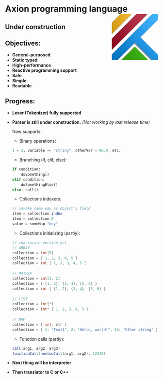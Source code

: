 # Axion programming language <img align="right" src="https://github.com/F1uctus/Axion/blob/master/Other/Axion_logo.png" width="152" height="152" />

## **Under construction**

## Objectives:
- **General-purposed**
- **Static typed**
- **High-performance**
- **Reactive programming support**
- **Safe**
- **Simple**
- **Readable**

## Progress:
- **Lexer (Tokenizer) fully supported**
- **Parser is still under construction.**
	_(Not working by last release time)_
	
	Now supports:
	- Binary operations:
	```python
	1 + 2, variable += "string", otherVar = 90.0, etc.
	```
	- Branching (if, elif, else):
	```python 
	if condition: 
		doSomething()
	elif condition: 
		doSomethingElse()
	else: call()
	```
	- Collections indexers:
	```csharp
	// invoke same way as object's field
	item = collection.index
	item = collection.0
	value = someMap."key"
	```
	- Collections initializing (partly):
	```csharp
	// inaccurate version yet
	// ARRAY
	collection = int[5]
	collection = { 1, 2, 3, 4, 5 }
	collection = int { 1, 2, 3, 4, 5 }
	
	// MATRIX
	collection = int[3, 2]
	collection = { {1, 2}, {3, 4}, {5, 6} }
	collection = int { {1, 2}, {3, 4}, {5, 6} }
	
	// LIST
	collection = int[*]
	collection = int* { 1, 2, 3, 4, 5 }
	
	// MAP
	collection = { int, str }
	collection = { 1: "Text1", 2: "Hello, world!", 55: "Other string" }
	```
	- Function calls (partly):
	```csharp
	call(arg1, arg2, arg3)
	functionCall(nestedCall(arg1, arg2), 12345)
	```
- **Next thing will be interpreter**
- **Then translator to C or C++**
